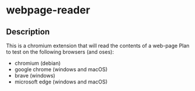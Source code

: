 # webpage-reader
## Description
This is a chromium extension that will read the contents of a web-page 
Plan to test on the following browsers (and oses):
- chromium (debian)
- google chrome (windows and macOS)
- brave (windows)
- microsoft edge (windows and macOS)
